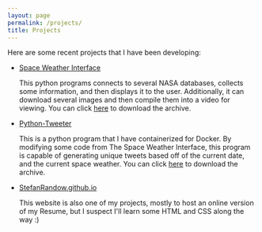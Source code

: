 ```yaml
---
layout: page
permalink: /projects/
title: Projects
---
```


Here are some recent projects that I have been developing:

- [Space Weather Interface](https://github.com/StefanRandow/Space_Weather_Interface/)
  
  This python programs connects to several NASA databases, collects some information, and then displays it to the user. Additionally, it can download several images and then compile them into a video for viewing. You can click [here](https://github.com/StefanRandow/Space_Weather_Interface/archive/refs/heads/main.zip) to download the archive.

- [Python-Tweeter](https://github.com/StefanRandow/python-tweeter/)
  
  This is a python program that I have containerized for Docker. By modifying some code from The Space Weather Interface, this program is capable of generating unique tweets based off of the current date, and the current space weather. You can click [here](https://github.com/StefanRandow/python-tweeter/archive/refs/heads/main.zip) to download the archive.
 
- [StefanRandow.github.io](https://github.com/StefanRandow/stefanrandow.github.io)
  
  This website is also one of my projects, mostly to host an online version of my Resume, but I suspect I'll learn some HTML and CSS along the way :)
